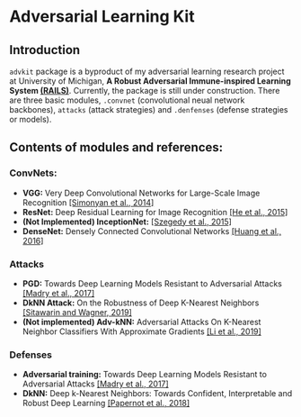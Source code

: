 # Adversarial Learning Kit

## Introduction

`advkit` package is a byproduct of my adversarial learning research project at University of Michigan, **A Robust Adversarial Immune-inspired Learning System [(RAILS)](https://arxiv.org/abs/2012.10485)**. Currently, the package is still under construction. There are three basic modules, `.convnet` (convolutional neual network backbones), `attacks` (attack strategies) and `.denfenses` (defense strategies or models).


## Contents of modules and references:

### ConvNets:

- **VGG:** Very Deep Convolutional Networks for Large-Scale Image Recognition [[Simonyan et al., 2014]](https://arxiv.org/abs/1409.1556)
- **ResNet:** Deep Residual Learning for Image Recognition [[He et al., 2015]](https://arxiv.org/abs/1512.03385)
- **(Not Implemented) InceptionNet:** [[Szegedy et al., 2015]](https://arxiv.org/abs/1512.00567)
- **DenseNet:** Densely Connected Convolutional Networks [[Huang et al., 2016]](https://arxiv.org/abs/1608.06993)

### Attacks

- **PGD:** Towards Deep Learning Models Resistant to Adversarial Attacks [[Madry et al., 2017]](https://arxiv.org/abs/1706.06083)
- **DkNN Attack:** On the Robustness of Deep K-Nearest Neighbors [[Sitawarin and Wagner, 2019]](https://arxiv.org/abs/1903.08333)
- **(Not implemented) Adv-kNN:** Adversarial Attacks On K-Nearest Neighbor Classifiers With Approximate Gradients [[Li et al., 2019]](https://arxiv.org/abs/1911.06591) 

### Defenses

- **Adversarial training:** Towards Deep Learning Models Resistant to Adversarial Attacks [[Madry et al., 2017]](https://arxiv.org/abs/1706.06083)
- **DkNN:** Deep k-Nearest Neighbors: Towards Confident, Interpretable and Robust Deep Learning [[Papernot et al., 2018]](https://arxiv.org/abs/1803.04765)